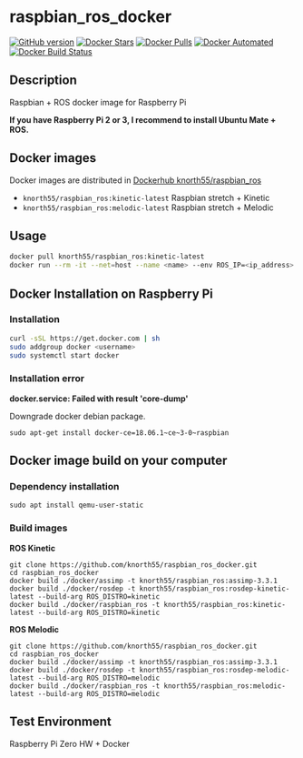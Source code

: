 # raspbian_ros_docker

[![GitHub version](https://badge.fury.io/gh/knorth55%2Fraspbian_ros_docker.svg)](https://badge.fury.io/gh/knorth55%2Fraspbian_ros_docker)
[![Docker Stars](https://img.shields.io/docker/stars/knorth55/raspbian_ros.svg)](https://hub.docker.com/r/knorth55/raspbian_ros)
[![Docker Pulls](https://img.shields.io/docker/pulls/knorth55/raspbian_ros.svg)](https://hub.docker.com/r/knorth55/raspbian_ros)
[![Docker Automated](https://img.shields.io/docker/cloud/automated/knorth55/raspbian_ros.svg)](https://hub.docker.com/r/knorth55/raspbian_ros)
[![Docker Build Status](https://img.shields.io/docker/cloud/build/knorth55/raspbian_ros.svg)](https://hub.docker.com/r/knorth55/raspbian_ros)

## Description

Raspbian + ROS docker image for Raspberry Pi

**If you have Raspberry Pi 2 or 3, I recommend to install Ubuntu Mate + ROS.**

## Docker images

Docker images are distributed in [Dockerhub knorth55/raspbian_ros](https://hub.docker.com/r/knorth55/raspbian_ros)

- `knorth55/raspbian_ros:kinetic-latest` Raspbian stretch + Kinetic
- `knorth55/raspbian_ros:melodic-latest` Raspbian stretch + Melodic

## Usage

```bash
docker pull knorth55/raspbian_ros:kinetic-latest
docker run --rm -it --net=host --name <name> --env ROS_IP=<ip_address> --env ROS_MASTER_URI=http://<master_uri>:11311 knorth55/raspbian_ros:kinetic-latest /bin/bash
```

## Docker Installation on Raspberry Pi

### Installation

```bash
curl -sSL https://get.docker.com | sh
sudo addgroup docker <username>
sudo systemctl start docker
```

### Installation error

**docker.service: Failed with result 'core-dump'**

Downgrade docker debian package.

`sudo apt-get install docker-ce=18.06.1~ce~3-0~raspbian`


## Docker image build on your computer 

### Dependency installation

`sudo apt install qemu-user-static`

### Build images

**ROS Kinetic**
```
git clone https://github.com/knorth55/raspbian_ros_docker.git
cd raspbian_ros_docker
docker build ./docker/assimp -t knorth55/raspbian_ros:assimp-3.3.1
docker build ./docker/rosdep -t knorth55/raspbian_ros:rosdep-kinetic-latest --build-arg ROS_DISTRO=kinetic
docker build ./docker/raspbian_ros -t knorth55/raspbian_ros:kinetic-latest --build-arg ROS_DISTRO=kinetic
```

**ROS Melodic**
```
git clone https://github.com/knorth55/raspbian_ros_docker.git
cd raspbian_ros_docker
docker build ./docker/assimp -t knorth55/raspbian_ros:assimp-3.3.1
docker build ./docker/rosdep -t knorth55/raspbian_ros:rosdep-melodic-latest --build-arg ROS_DISTRO=melodic
docker build ./docker/raspbian_ros -t knorth55/raspbian_ros:melodic-latest --build-arg ROS_DISTRO=melodic
```

## Test Environment

Raspberry Pi Zero HW + Docker
